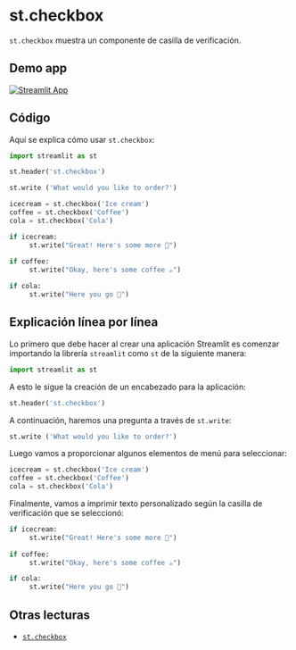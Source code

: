 # st.checkbox

`st.checkbox` muestra un componente de casilla de verificación.

## Demo app

[![Streamlit App](https://static.streamlit.io/badges/streamlit_badge_black_white.svg)](https://share.streamlit.io/dataprofessor/st.checkbox/)

## Código
Aquí se explica cómo usar `st.checkbox`:
```python
import streamlit as st

st.header('st.checkbox')

st.write ('What would you like to order?')

icecream = st.checkbox('Ice cream')
coffee = st.checkbox('Coffee')
cola = st.checkbox('Cola')

if icecream:
     st.write("Great! Here's some more 🍦")
    
if coffee: 
     st.write("Okay, here's some coffee ☕")

if cola:
     st.write("Here you go 🥤")
```

## Explicación línea por línea
Lo primero que debe hacer al crear una aplicación Streamlit es comenzar importando la librería `streamlit` como `st` de la siguiente manera:
```python
import streamlit as st
```

A esto le sigue la creación de un encabezado para la aplicación:
```python
st.header('st.checkbox')
```

A continuación, haremos una pregunta a través de `st.write`:
```python
st.write ('What would you like to order?')
```

Luego vamos a proporcionar algunos elementos de menú para seleccionar:
```python
icecream = st.checkbox('Ice cream')
coffee = st.checkbox('Coffee')
cola = st.checkbox('Cola')
```

Finalmente, vamos a imprimir texto personalizado según la casilla de verificación que se seleccionó:
```python
if icecream:
     st.write("Great! Here's some more 🍦")
    
if coffee: 
     st.write("Okay, here's some coffee ☕")

if cola:
     st.write("Here you go 🥤")
```  

## Otras lecturas
- [`st.checkbox`](https://docs.streamlit.io/library/api-reference/widgets/st.checkbox)
